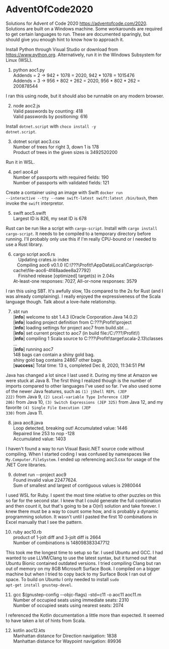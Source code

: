 # AdventOfCode2020
Solutions for Advent of Code 2020 https://adventofcode.com/2020. Solutions are built on a Windows machine.
Some workarounds are required to get certain languages to run. These are documented sparingly, but should
give you enough hint to know how to approach it.

Install Python through Visual Studio or download from https://www.python.org. Alternatively, run it in
the Windows Subsystem for Linux (WSL).

1. python aoc1.py  
Addends = 2 -> 942 + 1078 = 2020, 942 * 1078 = 1015476  
Addends = 3 -> 956 + 802 + 262 = 2020, 956 * 802 * 262 = 200878544

I ran this using node, but it should also be runnable on any modern browser.

2. node aoc2.js  
Valid passwords by counting: 418  
Valid passwords by positioning: 616

Install <code>dotnet.script</code> with <code>choco install -y dotnet.script</code>.

3. dotnet script aoc3.csx  
Number of trees for right 3, down 1 is 178  
Product of trees in the given sizes is 3492520200

Run it in WSL.

4. perl aoc4.pl  
Number of passports with required fields: 190  
Number of passports with validated fields: 121

Create a container using an image with Swift <code>docker run --interactive --tty --name swift-latest swift:latest /bin/bash</code>,
then invoke the <code>swift</code> interpretor.

5. swift aoc5.swift  
Largest ID is 826, my seat ID is 678  

Rust can be run like a script with <code>cargo-script</code>. Install with <code>cargo install cargo-script</code>.
It needs to be compiled to a temporary directory before running. I'll probably only use this if I'm really CPU-bound
or I needed to use a Rust library.

6. cargo script aoc6.rs  
&nbsp;&nbsp;&nbsp;&nbsp;Updating crates.io index  
&nbsp;&nbsp;&nbsp;Compiling aoc6 v0.1.0 (C:\\???\Profit!\AppData\Local\Cargo\script-cache\file-aoc6-4f48aadee8a27792)  
&nbsp;&nbsp;&nbsp;&nbsp;Finished release \[optimized\] target(s) in 2.04s  
At-least-one responses: 7027, All-or-none responses: 3579

I ran this using SBT. It's awfully slow, 13s compared to the 2s for Rust (and I was already complaining). I really enjoyed
the expressiveness of the Scala language though. Talk about a love-hate relationship.

7. sbt run  
[**info**] welcome to sbt 1.4.3 (Oracle Corporation Java 14.0.2)  
[**info**] loading project definition from C:\???\Profit!\project  
[**info**] loading settings for project aoc7 from build.sbt ...  
[**info**] set current project to aoc7 (in build file:/C:/???/Profit!/)  
[**info**] compiling 1 Scala source to C:\???\Profit!\target\scala-2.13\classes ...  
[**info**] running aoc7  
148 bags can contain a shiny gold bag.  
shiny gold bag contains 24867 other bags.  
[**success**] Total time: 13 s, completed Dec 8, 2020, 11:34:51 PM

Java has changed a lot since I last used it. During my time at Amazon we were stuck at Java 8. The first thing I realized
though is the number of imports compared to other languages I've used so far. I've also used some of the newer Java
features, such as <code>(1) jShell REPL (JEP 222)</code> from Java 9, <code>(2) Local-variable Type Inference
(JEP 286)</code> from Java 10, <code>(3) Switch Expressions (JEP 325)</code> from Java 12, and my favorite <code>(4) Single File
Execution (JEP 330)</code> from Java 11.

8. java aoc8.java  
Loop detected, breaking out! Accumulated value: 1446  
Repaired line 253 to nop -128  
Accumulated value: 1403  

I haven't found a way to run Visual Basic.NET source code without compiling. When I started coding I was confused by
namespaces like <code>My.Computer.FileSystem</code>. I ended up referencing aoc3.csx for usage of the .NET Core libraries.

9. dotnet run --project aoc9  
Found invalid value 22477624.  
Sum of smallest and largest of contiguous values is 2980044

I used WSL for Ruby. I spent the most time relative to other puzzles on this so far for the second star.
I knew that I could generate the full combination and then count it, but that's going to be a O(n!) solution and take forever.
I knew there must be a way to count some how, and is probably a dynamic programming solution. It wasn't until I pasted the
first 10 combinations in Excel manually that I see the pattern.

10. ruby aoc10.rb  
product of 1-jolt diff and 3-jolt diff is 2664  
Number of combinations is 148098383347712

This took me the longest time to setup so far. I used Ubuntu and GCC. I had wanted to use LLVM/Clang to use the latest syntax,
but it turned out that Ubuntu Bionic contained outdated versions. I tried compiling Clang but ran out of memory on my
8GB Microsoft Surface Book. I compiled on a bigger machine but when I tried to copy back to my Surface Book I ran out of space.
To build on Ubuntu I only needed to install <code>sudo apt-get install gnustep-devel</code>.

11. gcc $(gnustep-config --objc-flags) -std=c11 -o aoc11 aoc11.m  
Number of occupied seats using immediate seats: 2310  
Number of occupied seats using nearest seats: 2074

I referenced the Kotlin documentation a little more than expected. It seemed to have taken a lot of hints from Scala.

12. kotlin aoc12.kts  
Manhattan distance for Direction navigation: 1838  
Manhattan distance for Waypoint navigation: 89936  